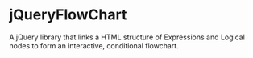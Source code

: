 # jQueryFlowChart
A jQuery library that links a HTML structure of Expressions and Logical nodes to form an interactive, conditional flowchart.
